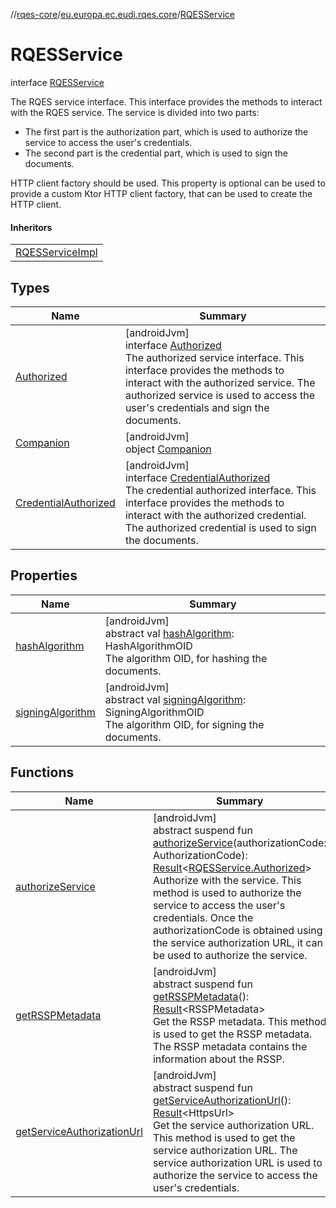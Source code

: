 //[rqes-core](../../../index.md)/[eu.europa.ec.eudi.rqes.core](../index.md)/[RQESService](index.md)

# RQESService

interface [RQESService](index.md)

The RQES service interface. This interface provides the methods to interact with the RQES service. The service is divided into two parts:

- 
   The first part is the authorization part, which is used to authorize the service to access the user's credentials.
- 
   The second part is the credential part, which is used to sign the documents.

HTTP client factory should be used. This property is optional can be used to provide a custom Ktor HTTP client factory, that can be used to create the HTTP client.

#### Inheritors

| |
|---|
| [RQESServiceImpl](../-r-q-e-s-service-impl/index.md) |

## Types

| Name | Summary |
|---|---|
| [Authorized](-authorized/index.md) | [androidJvm]<br>interface [Authorized](-authorized/index.md)<br>The authorized service interface. This interface provides the methods to interact with the authorized service. The authorized service is used to access the user's credentials and sign the documents. |
| [Companion](-companion/index.md) | [androidJvm]<br>object [Companion](-companion/index.md) |
| [CredentialAuthorized](-credential-authorized/index.md) | [androidJvm]<br>interface [CredentialAuthorized](-credential-authorized/index.md)<br>The credential authorized interface. This interface provides the methods to interact with the authorized credential. The authorized credential is used to sign the documents. |

## Properties

| Name | Summary |
|---|---|
| [hashAlgorithm](hash-algorithm.md) | [androidJvm]<br>abstract val [hashAlgorithm](hash-algorithm.md): HashAlgorithmOID<br>The algorithm OID, for hashing the documents. |
| [signingAlgorithm](signing-algorithm.md) | [androidJvm]<br>abstract val [signingAlgorithm](signing-algorithm.md): SigningAlgorithmOID<br>The algorithm OID, for signing the documents. |

## Functions

| Name | Summary |
|---|---|
| [authorizeService](authorize-service.md) | [androidJvm]<br>abstract suspend fun [authorizeService](authorize-service.md)(authorizationCode: AuthorizationCode): [Result](https://kotlinlang.org/api/latest/jvm/stdlib/kotlin/-result/index.html)&lt;[RQESService.Authorized](-authorized/index.md)&gt;<br>Authorize with the service. This method is used to authorize the service to access the user's credentials. Once the authorizationCode is obtained using the service authorization URL, it can be used to authorize the service. |
| [getRSSPMetadata](get-r-s-s-p-metadata.md) | [androidJvm]<br>abstract suspend fun [getRSSPMetadata](get-r-s-s-p-metadata.md)(): [Result](https://kotlinlang.org/api/latest/jvm/stdlib/kotlin/-result/index.html)&lt;RSSPMetadata&gt;<br>Get the RSSP metadata. This method is used to get the RSSP metadata. The RSSP metadata contains the information about the RSSP. |
| [getServiceAuthorizationUrl](get-service-authorization-url.md) | [androidJvm]<br>abstract suspend fun [getServiceAuthorizationUrl](get-service-authorization-url.md)(): [Result](https://kotlinlang.org/api/latest/jvm/stdlib/kotlin/-result/index.html)&lt;HttpsUrl&gt;<br>Get the service authorization URL. This method is used to get the service authorization URL. The service authorization URL is used to authorize the service to access the user's credentials. |
